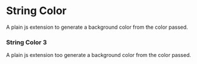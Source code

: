 # String Color
A plain js extension to generate a background color from the color passed.

### String Color 3
A plain js extension too generate a background color from the color passed.
